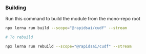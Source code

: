 ### Building
Run this command to build the module from the mono-repo root
```bash
npx lerna run build --scope="@rapidsai/cudf" --stream

# To rebuild

npx lerna run rebuild --scope="@rapidsai/cudf" --stream

```
